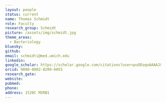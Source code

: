 ```yaml
---
layout: people
status: current
name: Thomas Schmidt
role: Faculty
research_group: Schmidt
picture: /assets/img/schmidt.jpg
theme_areas: 
  - Bacteriology
bluesky: 
github: 
email: schmidti@med.umich.edu
linkedin:
google_scholar: https://scholar.google.com/citations?user=puOEoqoAAAAJ&hl=en
orcid: 0000-0002-8209-6055
research_gate: 
website: 
pubmed: 
phone: 
address: 1520C MSRB1
---
```

